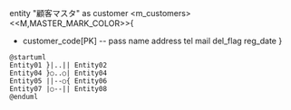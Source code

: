 
entity "顧客マスタ" as customer <m_customers>
<<M,MASTER_MARK_COLOR>>{
  + customer_code[PK]
  --
  pass
  name
  address
  tel
  mail
  del_flag
  reg_date
}
```startuml
@startuml
Entity01 }|..|| Entity02
Entity04 }○..○| Entity04
Entity05 ||--○{ Entity06
Entity07 |○--|| Entity08
@enduml
```
